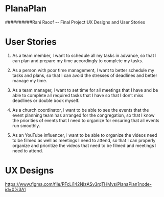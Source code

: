 # PlanaPlan
##########Rani Raoof -- Final Project UX Designs and User Stories


# User Stories
1. As a team member, I want to schedule all my tasks in advance, so that I can plan and prepare my time accordingly to complete my tasks.

2. As a person with poor time management, I want to better schedule my tasks and plans, so that I can avoid the stresses of deadlines and better manage my time.
3. As a team manager, I want to set time for all meetings that I have and be able to complete all required tasks that I have so that I don’t miss deadlines or double book myself.
4. As a church coordinator, I want to be able to see the events that the event planning team has arranged for the congregation, so that I know the priorities of events that I need to organize for ensuring that all events run smoothly.
5. As an YouTube influencer, I want to be able to organize the videos need to be filmed as well as meetings I need to attend, so that I can properly organize and prioritize the videos that need to be filmed and meetings I need to attend.

# UX Designs
https://www.figma.com/file/PFcLi142NIzASv3rqTHMvs/PlanaPlan?node-id=0%3A1
